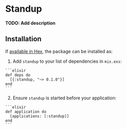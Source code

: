 # Standup

**TODO: Add description**

## Installation

If [available in Hex](https://hex.pm/docs/publish), the package can be installed as:

  1. Add `standup` to your list of dependencies in `mix.exs`:

    ```elixir
    def deps do
      [{:standup, "~> 0.1.0"}]
    end
    ```

  2. Ensure `standup` is started before your application:

    ```elixir
    def application do
      [applications: [:standup]]
    end
    ```

